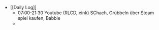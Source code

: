 - [[Daily Log]]
	- 07:00-21:30 Youtube (RLCD, eink) SChach, Grübbeln über Steam spiel kaufen, Babble
	-